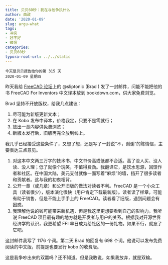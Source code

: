 ```yaml
---
title: 贝贝60秒：我在与他争执什么
author: 曲政
date: '2020-01-09'
slug: argu-what
tags:
- 冲突
- 好不好
- 微信
categories:
- 贝贝60秒
typora-root-url: ../../static
---
```

```
今天是贝贝报告给你的第 315 天   
2020-01-09 星期四 
```

昨天我给 [FreeCAD 论坛](https://forum.freecadweb.org/)上的 @sliptonic (Brad ) 发了一封邮件，问能不能把他的书 FreeCAD For Inventors 中文译本放到 bookdown.com，供大家免费浏览。

Brad 坚持不开放版权，给我几点建议：

1.  尽可能为新版更新文本；
2.  在 Kobo 发布中译本，价格我定，只要不是零就行；
3.  放出一章内容供免费浏览；
4.  新版本发行后，旧版再完全放到线上。

我几乎已经接受这些条件了，又想了想，还是写了一封说“不，谢谢”的陈情信，主要表达三点意见。

1.  对这本中文两三万字的技术书，中文书价高或低都不合适。高了没人买、没人读、没人理；低了就像个玩笑，不值得费劲。我翻译它，是饮水思源，回馈作者和社区。在中国大陆，美元支付就像一面写着“麻烦”的墙，挡开了很多读者和贡献者。这与我的初衷相背。
2.  公开一章（或几章）和公开旧版的做法对读者不利。FreeCAD 是一个小众工具（读者很少），版本演化很快（用户肯定下载最新版）。读者读了样章，可能有助于销售，但是不能上手手上的 FreeCAD。读者看了旧版，遇到问题会有困惑。
3.  我理解他说的钱可能带来新机遇，但是我这里更想要看到自己的影响力。我听说 FreeCAD 项目最有趣的地方就是开发者与用户的关系。根据我对开源世界经济学的认识，我更希望 FFI 早日成为给社区的一份礼物。如果不行，就忘了它吧。

这封邮件我写了 1176 个词。第二天 Brad 的回复有 698 个词。他说可以发布免费阅读的中文版，前提是也要发行 kobo 的收费版。

这是我争吵出来的双赢吗？还不知道。但是我敢说，如果我放弃，就是双输。